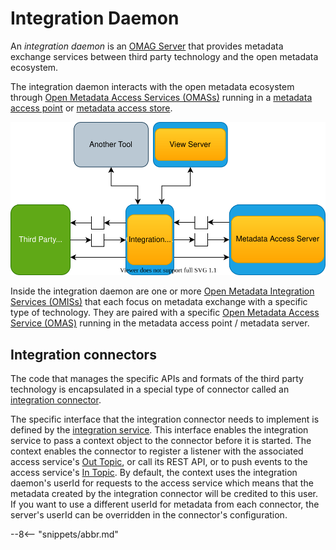 <!-- SPDX-License-Identifier: CC-BY-4.0 -->
<!-- Copyright Contributors to the Egeria project 2020. -->

# Integration Daemon

An *integration daemon* is an [OMAG Server](/concepts/omag-server) that provides metadata exchange services between third party technology and the open metadata ecosystem.

The integration daemon interacts with the open metadata ecosystem through [Open Metadata Access Services (OMASs)](/services/omas) running in a [metadata access point](/concepts/metadata-accces-point) or [metadata access store](/concepts/metadata-access-store).

![Integration daemon sitting between a third party technology and a metadata access point](integration-daemon.svg)

Inside the integration daemon are one or more [Open Metadata Integration Services (OMISs)](/services/omis) that each focus on metadata exchange with a specific type of technology. They are paired with a specific [Open Metadata Access Service (OMAS)](/services/omas) running in the metadata access point / metadata server.


## Integration connectors

The code that manages the specific APIs and formats of the third party technology is encapsulated in a special type of connector called an [integration connector](/connectors/integration-connector).

The specific interface that the integration connector needs to implement is defined by the [integration service](/services/omis). This interface enables the integration service to pass a context object to the connector before it is started. The context enables the connector to register a listener with the associated access service's [Out Topic](/concepts/out-topic), or call its REST API, or to push events to the access service's [In Topic](/concepts/in-topic). By default, the context uses the integration daemon's userId for requests to the access service which means that the metadata created by the integration connector will be credited to this user. If you want to use a different userId for metadata from each connector, the server's userId can be overridden in the connector's configuration.

--8<-- "snippets/abbr.md"
